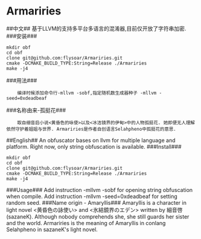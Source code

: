 Armariries
================================
##中文##
        基于LLVM的支持多平台多语言的混淆器,目前仅开放了字符串加密.
###安装###
```shell
mkdir obf
cd obf
clone git@github.com:flysoar/Armariries.git
cmake -DCMAKE_BUILD_TYPE:String=Release ./Armariries
make -j4
```
###用法###

        编译时候添加命令行-mllvm -sobf,指定随机数生成器种子 -mllvm -seed=0xdeadbeaf
###名称由来-孤挺花###

        取自细音启小说<黄昏色的咏使>以及<冰洁镜界的伊甸>中的人物孤挺花. 她即便无人理解依然守护着姐姐与世界. Armariries是作者自创语言Selahpheno中孤挺花的意思.

##English##
        An obfuscator bases on llvm for multiple language and platform. Right now, only string obfuscation is available.
###Install###
```shell
mkdir obf
cd obf
clone git@github.com:flysoar/Armariries.git
cmake -DCMAKE_BUILD_TYPE:String=Release ./Armariries
make -j4
```
###Usage###
        Add instruction -mllvm -sobf for opening string obfuscation when compile. Add instruction -mllvm -seed=0xdeadbeaf for setting random seed.
###Name origin - Amaryllis###
        Amaryllis is a character in light novel <黄昏色の詠使い> and <氷結鏡界のエデン> written by 細音啓(sazaneK). Although nobody comprehends she, she still guards her sister and the world. Armariries is the meaning of Amaryllis in conlang Selahpheno in sazaneK's light novel.